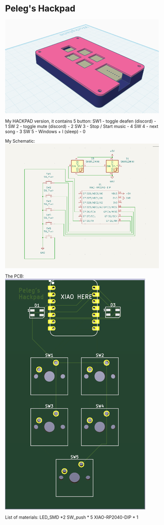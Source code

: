 # Peleg's Hackpad

![Fully Assembled Hackpad](FullAsembled.png)

My HACKPAD version, it contains 5 button:
SW1 - toggle deafen (discord) - 1
SW 2 - toggle mute (discord) - 2
SW 3 - Stop / Start music - 4
SW 4 - next song - 3
SW 5 - Windows + l (sleep) - 0

My Schematic:
![Schematic Of PCB](schematic.png)

The PCB:
![PCB](PCB.png)

List of materials:
LED_SMD *2
SW_push * 5
XIAO-RP2040-DIP * 1